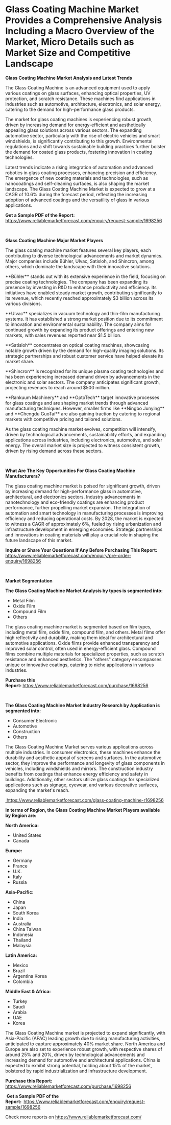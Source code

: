 <p><h1>Glass Coating Machine Market Provides a Comprehensive Analysis Including a Macro Overview of the Market, Micro Details such as Market Size and Competitive Landscape</h1></p><p><strong>Glass Coating Machine Market Analysis and Latest Trends</strong></p>
<p><p>The Glass Coating Machine is an advanced equipment used to apply various coatings on glass surfaces, enhancing optical properties, UV protection, and scratch resistance. These machines find applications in industries such as automotive, architecture, electronics, and solar energy, catering to the demand for high-performance glass products.</p><p>The market for glass coating machines is experiencing robust growth, driven by increasing demand for energy-efficient and aesthetically appealing glass solutions across various sectors. The expanding automotive sector, particularly with the rise of electric vehicles and smart windshields, is significantly contributing to this growth. Environmental regulations and a shift towards sustainable building practices further bolster the demand for coated glass products, fostering innovation in coating technologies.</p><p>Latest trends indicate a rising integration of automation and advanced robotics in glass coating processes, enhancing precision and efficiency. The emergence of new coating materials and technologies, such as nanocoatings and self-cleaning surfaces, is also shaping the market landscape. The Glass Coating Machine Market is expected to grow at a CAGR of 10.6% during the forecast period, reflecting the increasing adoption of advanced coatings and the versatility of glass in various applications.</p></p>
<p><strong>Get a Sample PDF of the Report:&nbsp;</strong> <a href="https://www.reliablemarketforecast.com/enquiry/request-sample/1698256?utm_campaign=3538&utm_medium=2&utm_source=Github&utm_content=ia&utm_term=09042025&utm_id=glass-coating-machine">https://www.reliablemarketforecast.com/enquiry/request-sample/1698256</a></p>
<p>&nbsp;</p>
<p><strong>Glass Coating Machine Major Market Players</strong></p>
<p><p>The glass coating machine market features several key players, each contributing to diverse technological advancements and market dynamics. Major companies include Bühler, Ulvac, Satisloh, and Shincron, among others, which dominate the landscape with their innovative solutions.</p><p>**Bühler** stands out with its extensive experience in the field, focusing on precise coating technologies. The company has been expanding its presence by investing in R&D to enhance productivity and efficiency. Its initiatives have enabled steady market growth, contributing significantly to its revenue, which recently reached approximately $3 billion across its various divisions.</p><p>**Ulvac** specializes in vacuum technology and thin-film manufacturing systems. It has established a strong market position due to its commitment to innovation and environmental sustainability. The company aims for continued growth by expanding its product offerings and entering new markets, with sales revenues reported near $1.5 billion.</p><p>**Satisloh** concentrates on optical coating machines, showcasing notable growth driven by the demand for high-quality imaging solutions. Its strategic partnerships and robust customer service have helped elevate its market share.</p><p>**Shincron** is recognized for its unique plasma coating technologies and has been experiencing increased demand driven by advancements in the electronic and solar sectors. The company anticipates significant growth, projecting revenues to reach around $500 million.</p><p>**Rankuum Machinery** and **OptoTech** target innovative processes for glass coatings and are shaping market trends through advanced manufacturing techniques. However, smaller firms like **Ningbo Junying** and **Chengdu GuoTai** are also gaining traction by catering to regional markets with competitive pricing and tailored solutions.</p><p>As the glass coating machine market evolves, competition will intensify, driven by technological advancements, sustainability efforts, and expanding applications across industries, including electronics, automotive, and solar energy. The overall market size is projected to witness consistent growth, driven by rising demand across these sectors.</p></p>
<p>&nbsp;</p>
<p><strong>What Are The Key Opportunities For Glass Coating Machine Manufacturers?</strong></p>
<p><p>The glass coating machine market is poised for significant growth, driven by increasing demand for high-performance glass in automotive, architectural, and electronics sectors. Industry advancements in nanotechnology and eco-friendly coatings are enhancing product performance, further propelling market expansion. The integration of automation and smart technology in manufacturing processes is improving efficiency and reducing operational costs. By 2028, the market is expected to witness a CAGR of approximately 6%, fueled by rising urbanization and infrastructure development in emerging economies. Strategic partnerships and innovations in coating materials will play a crucial role in shaping the future landscape of this market.</p></p>
<p><strong>Inquire or Share Your Questions If Any Before Purchasing This Report:</strong> <a href="https://www.reliablemarketforecast.com/enquiry/pre-order-enquiry/1698256?utm_campaign=3538&utm_medium=2&utm_source=Github&utm_content=ia&utm_term=09042025&utm_id=glass-coating-machine">https://www.reliablemarketforecast.com/enquiry/pre-order-enquiry/1698256</a></p>
<p>&nbsp;</p>
<p><strong>Market Segmentation</strong></p>
<p><strong>The Glass Coating Machine Market Analysis by types is segmented into:</strong></p>
<p><ul><li>Metal Film</li><li>Oxide Film</li><li>Compound Film</li><li>Others</li></ul></p>
<p><p>The glass coating machine market is segmented based on film types, including metal film, oxide film, compound film, and others. Metal films offer high reflectivity and durability, making them ideal for architectural and automotive applications. Oxide films provide enhanced transparency and improved solar control, often used in energy-efficient glass. Compound films combine multiple materials for specialized properties, such as scratch resistance and enhanced aesthetics. The "others" category encompasses unique or innovative coatings, catering to niche applications in various industries.</p></p>
<p><strong>Purchase this Report:&nbsp;</strong><a href="https://www.reliablemarketforecast.com/purchase/1698256?utm_campaign=3538&utm_medium=2&utm_source=Github&utm_content=ia&utm_term=09042025&utm_id=glass-coating-machine">https://www.reliablemarketforecast.com/purchase/1698256</a></p>
<p>&nbsp;</p>
<p><strong>The Glass Coating Machine Market Industry Research by Application is segmented into:</strong></p>
<p><ul><li>Consumer Electronic</li><li>Automotive</li><li>Construction</li><li>Others</li></ul></p>
<p><p>The Glass Coating Machine Market serves various applications across multiple industries. In consumer electronics, these machines enhance the durability and aesthetic appeal of screens and surfaces. In the automotive sector, they improve the performance and longevity of glass components in vehicles, including windshields and mirrors. The construction industry benefits from coatings that enhance energy efficiency and safety in buildings. Additionally, other sectors utilize glass coatings for specialized applications such as signage, eyewear, and various decorative surfaces, expanding the market's reach.</p></p>
<p><a href="https://www.reliablemarketforecast.com/glass-coating-machine-r1698256?utm_campaign=3538&utm_medium=2&utm_source=Github&utm_content=ia&utm_term=09042025&utm_id=glass-coating-machine">&nbsp;https://www.reliablemarketforecast.com/glass-coating-machine-r1698256</a></p>
<p><strong>In terms of Region, the Glass Coating Machine Market Players available by Region are:</strong></p>
<p>
    <p> <strong> North America: </strong>
        <ul>
            <li>United States</li>
            <li>Canada</li>
        </ul>
        </p> 
    <p> <strong> Europe: </strong>
        <ul>
            <li>Germany</li>
            <li>France</li>
            <li>U.K.</li>
            <li>Italy</li>
            <li>Russia</li>
        </ul>
        </p> 
    <p> <strong> Asia-Pacific: </strong>
        <ul>
            <li>China</li>
            <li>Japan</li>
            <li>South Korea</li>
            <li>India</li>
            <li>Australia</li>
            <li>China Taiwan</li>
            <li>Indonesia</li>
            <li>Thailand</li>
            <li>Malaysia</li>
        </ul>
        </p> 
    <p> <strong> Latin America: </strong>
        <ul>
            <li>Mexico</li>
            <li>Brazil</li>
            <li>Argentina Korea</li>
            <li>Colombia</li>
        </ul>
        </p> 
    <p> <strong> Middle East & Africa: </strong>
        <ul>
            <li>Turkey</li>
            <li>Saudi</li>
            <li>Arabia</li>
            <li>UAE</li>
            <li>Korea</li>
        </ul>
    </p>
    </p>
<p><p>The Glass Coating Machine market is projected to expand significantly, with Asia-Pacific (APAC) leading growth due to rising manufacturing activities, anticipated to capture approximately 40% market share. North America and Europe are also set to experience robust growth, with respective shares of around 25% and 20%, driven by technological advancements and increasing demand for automotive and architectural applications. China is expected to exhibit strong potential, holding about 15% of the market, bolstered by rapid industrialization and infrastructure development.</p></p>
<p><strong>Purchase this Report: </strong><a href="https://www.reliablemarketforecast.com/purchase/1698256?utm_campaign=3538&utm_medium=2&utm_source=Github&utm_content=ia&utm_term=09042025&utm_id=glass-coating-machine">https://www.reliablemarketforecast.com/purchase/1698256</a></p>
<p>&nbsp;<strong>Get a Sample PDF of the Report:&nbsp;&nbsp;</strong><a href="https://www.reliablemarketforecast.com/enquiry/request-sample/1698256?utm_campaign=3538&utm_medium=2&utm_source=Github&utm_content=ia&utm_term=09042025&utm_id=glass-coating-machine">https://www.reliablemarketforecast.com/enquiry/request-sample/1698256</a></p>
<p><strong></strong></p>
<p>Check more reports on <a href="https://www.reliablemarketforecast.com/?utm_campaign=3538&utm_medium=2&utm_source=Github&utm_content=ia&utm_term=09042025&utm_id=glass-coating-machine">https://www.reliablemarketforecast.com/</a></p>